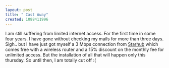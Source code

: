 ```yaml
--- 
layout: post
title: " Cast Away"
created: 1088411996
---
```

I am still suffering from limited internet access. For the first time in some four years. I have gone without checking my mails for more than three days. Sigh.. but I have just got myself a 3 Mbps connection from <a href="http://www.starhub.com/online/maxonline/index.html">Starhub</a> which comes free with a wireless router and a 15% discount on the monthly fee for unlimited access. But the installation of all that will happen only this thursday. So until then, I am totally cut off :(
